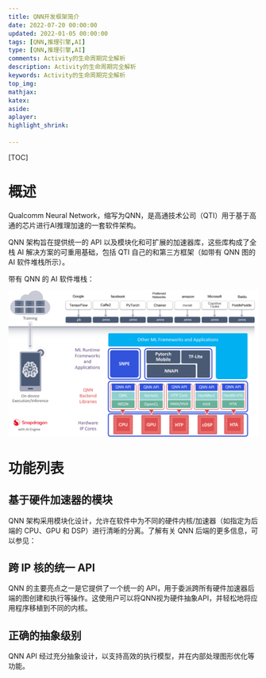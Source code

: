 ```yaml
---
title: QNN开发框架简介
date: 2022-07-20 00:00:00
updated: 2022-01-05 00:00:00
tags: [QNN,推理引擎,AI]
type: [QNN,推理引擎,AI]
comments: Activity的生命周期完全解析
description: Activity的生命周期完全解析
keywords: Activity的生命周期完全解析
top_img:
mathjax:
katex:
aside:
aplayer:
highlight_shrink:

---
```


[TOC]

# 概述

Qualcomm Neural Network，缩写为QNN，是高通技术公司（QTI）用于基于高通的芯片进行AI推理加速的一套软件架构。

QNN 架构旨在提供统一的 API 以及模块化和可扩展的加速器库，这些库构成了全栈 AI 解决方案的可重用基础，包括 QTI 自己的和第三方框架（如带有 QNN 图的 AI 软件堆栈所示）。



带有 QNN 的 AI 软件堆栈：

![../_static/resources/qnn_software_stack.png](./images/00.QNN%E5%BC%80%E5%8F%91%E6%A1%86%E6%9E%B6%E7%AE%80%E4%BB%8B/qnn_software_stack.png)



# 功能列表

## 基于硬件加速器的模块

QNN 架构采用模块化设计，允许在软件中为不同的硬件内核/加速器（如指定为后端的 CPU、GPU 和 DSP）进行清晰的分离。了解有关 QNN 后端的更多信息，可以参见：



## 跨 IP 核的统一 API

QNN 的主要亮点之一是它提供了一个统一的 API，用于委派跨所有硬件加速器后端的图创建和执行等操作。这使用户可以将QNN视为硬件抽象API，并轻松地将应用程序移植到不同的内核。



## 正确的抽象级别

QNN API 经过充分抽象设计，以支持高效的执行模型，并在内部处理图形优化等功能。

